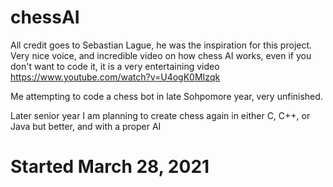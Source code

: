# chessAI

All credit goes to Sebastian Lague, he was the inspiration for this project.
Very nice voice, and incredible video on how chess AI works, even if you don't want to code it, it is a very entertaining video
https://www.youtube.com/watch?v=U4ogK0MIzqk

Me attempting to code a chess bot in late Sohpomore year, very unfinished.

Later senior year I am planning to create chess again in either C, C++, or Java but better, and with a proper AI

# Started March 28, 2021
